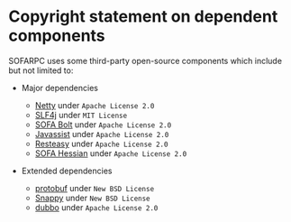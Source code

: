 # Copyright statement on dependent components

SOFARPC uses some third-party open-source components which include but not limited to:

- Major dependencies
	- [Netty](https://github.com/netty/netty) under `Apache License 2.0`
	- [SLF4j](https://github.com/qos-ch/slf4j) under `MIT License`
	- [SOFA Bolt](https://github.com/sofastack/sofa-bolt) under `Apache License 2.0`
	- [Javassist](https://github.com/jboss-javassist/javassist) under `Apache License 2.0`
	- [Resteasy](https://github.com/resteasy/Resteasy) under `Apache License 2.0`
	- [SOFA Hessian](https://github.com/sofastack/sofa-hessian) under `Apache License 2.0`


- Extended dependencies
	- [protobuf](https://github.com/google/protobuf) under `New BSD License`
	- [Snappy](https://github.com/google/snappy) under `New BSD License`
	- [dubbo](https://github.com/alibaba/dubbo) under `Apache License 2.0`